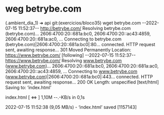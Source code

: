 # weg betrybe.com

(.ambient_dia_1) ➜  api git:(exercicios/bloco35) wget betrybe.com
--2022-07-15 11:52:37--  http://betrybe.com/
Resolving betrybe.com (betrybe.com)... 2606:4700:20::681a:bc0, 2606:4700:20::ac43:4859, 2606:4700:20::681a:ac0, ...
Connecting to betrybe.com (betrybe.com)|2606:4700:20::681a:bc0|:80... connected.
HTTP request sent, awaiting response... 301 Moved Permanently
Location: https://www.betrybe.com/ [following]
--2022-07-15 11:52:37--  https://www.betrybe.com/
Resolving www.betrybe.com (www.betrybe.com)... 2606:4700:20::681a:bc0, 2606:4700:20::681a:ac0, 2606:4700:20::ac43:4859, ...
Connecting to www.betrybe.com (www.betrybe.com)|2606:4700:20::681a:bc0|:443... connected.
HTTP request sent, awaiting response... 200 OK
Length: unspecified [text/html]
Saving to: ‘index.html’

index.html                           [ <=>                                                      ]   1,10M  --.-KB/s    in 0,1s    

2022-07-15 11:52:38 (9,05 MB/s) - ‘index.html’ saved [1157143]